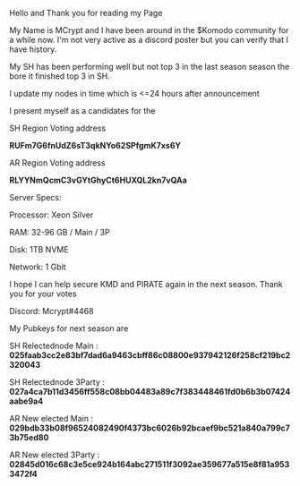 Hello and Thank you for reading my Page

My Name is MCrypt and I have been around in the $Komodo community for a while now. I'm not very active as a discord poster but you can verify that I have history.

My SH has been performing well but not top 3 in the last season season the bore it finished top 3 in SH.

I update my nodes in time which is <=24 hours after announcement

I present myself as a candidates for the 

SH Region Voting address

**RUFm7G6fnUdZ6sT3qkNYo62SPfgmK7xs6Y**

AR Region Voting address

**RLYYNmQcmC3vGYtGhyCt6HUXQL2kn7vQAa**

Server Specs:

Processor: Xeon Silver

RAM: 32-96 GB / Main / 3P

Disk: 1TB NVME

Network: 1 Gbit


I hope I can help secure KMD and PIRATE again in the next season. Thank you for your votes

Discord: Mcrypt#4468


My Pubkeys for next season are

SH Relectednode Main : **025faab3cc2e83bf7dad6a9463cbff86c08800e937942126f258cf219bc2320043**

SH Relectednode 3Party : **027a4ca7b11d3456ff558c08bb04483a89c7f383448461fd0b6b3b07424aabe9a4**


AR New elected Main : **029bdb33b08f96524082490f4373bc6026b92bcaef9bc521a840a799c73b75ed80**

AR New elected 3Party : **02845d016c68c3e5ce924b164abc271511f3092ae359677a515e8f81a9533472f4**

